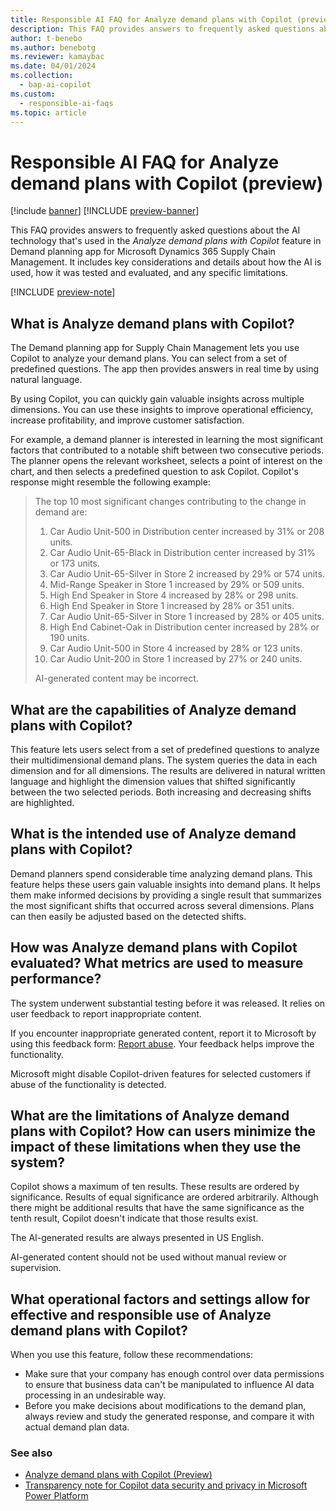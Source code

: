 ```yaml
---
title: Responsible AI FAQ for Analyze demand plans with Copilot (preview)
description: This FAQ provides answers to frequently asked questions about the AI technology that's used in the "Analyze demand plans with Copilot" feature in Demand planning app for Microsoft Dynamics 365 Supply Chain Management. It includes key considerations and details about how the AI is used, how it was tested and evaluated, and any specific limitations.
author: t-benebo
ms.author: benebotg
ms.reviewer: kamaybac
ms.date: 04/01/2024
ms.collection:
  - bap-ai-copilot
ms.custom:
  - responsible-ai-faqs
ms.topic: article
---
```


# Responsible AI FAQ for Analyze demand plans with Copilot (preview)

[!include [banner](../includes/banner.md)]
[!INCLUDE [preview-banner](includes/preview-banner.md)]

This FAQ provides answers to frequently asked questions about the AI technology that's used in the *Analyze demand plans with Copilot* feature in Demand planning app for Microsoft Dynamics 365 Supply Chain Management. It includes key considerations and details about how the AI is used, how it was tested and evaluated, and any specific limitations.

[!INCLUDE [preview-note](includes/preview-note.md)]

## What is Analyze demand plans with Copilot?

The Demand planning app for Supply Chain Management lets you use Copilot to analyze your demand plans. You can select from a set of predefined questions. The app then provides answers in real time by using natural language.

By using Copilot, you can quickly gain valuable insights across multiple dimensions. You can use these insights to improve operational efficiency, increase profitability, and improve customer satisfaction.

For example, a demand planner is interested in learning the most significant factors that contributed to a notable shift between two consecutive periods. The planner opens the relevant worksheet, selects a point of interest on the chart, and then selects a predefined question to ask Copilot. Copilot's response might resemble the following example:

> The top 10 most significant changes contributing to the change in demand are:
>
> 1. Car Audio Unit-500 in Distribution center increased by 31% or 208 units.
> 1. Car Audio Unit-65-Black in Distribution center increased by 31% or 173 units.
> 1. Car Audio Unit-65-Silver in Store 2 increased by 29% or 574 units.
> 1. Mid-Range Speaker in Store 1 increased by 29% or 509 units.
> 1. High End Speaker in Store 4 increased by 28% or 298 units.
> 1. High End Speaker in Store 1 increased by 28% or 351 units.
> 1. Car Audio Unit-65-Silver in Store 1 increased by 28% or 405 units.
> 1. High End Cabinet-Oak in Distribution center increased by 28% or 190 units.
> 1. Car Audio Unit-500 in Store 4 increased by 28% or 123 units.
> 1. Car Audio Unit-200 in Store 1 increased by 27% or 240 units.
>
> AI-generated content may be incorrect.

## What are the capabilities of Analyze demand plans with Copilot?

This feature lets users select from a set of predefined questions to analyze their multidimensional demand plans. The system queries the data in each dimension and for all dimensions. The results are delivered in natural written language and highlight the dimension values that shifted significantly between the two selected periods. Both increasing and decreasing shifts are highlighted.

## What is the intended use of Analyze demand plans with Copilot?

Demand planners spend considerable time analyzing demand plans. This feature helps these users gain valuable insights into demand plans. It helps them make informed decisions by providing a single result that summarizes the most significant shifts that occurred across several dimensions. Plans can then easily be adjusted based on the detected shifts.

## How was Analyze demand plans with Copilot evaluated? What metrics are used to measure performance?

The system underwent substantial testing before it was released. It relies on user feedback to report inappropriate content.

If you encounter inappropriate generated content, report it to Microsoft by using this feedback form: [Report abuse](https://msrc.microsoft.com/report). Your feedback helps improve the functionality.

Microsoft might disable Copilot-driven features for selected customers if abuse of the functionality is detected.

## What are the limitations of Analyze demand plans with Copilot? How can users minimize the impact of these limitations when they use the system?

Copilot shows a maximum of ten results. These results are ordered by significance. Results of equal significance are ordered arbitrarily. Although there might be additional results that have the same significance as the tenth result, Copilot doesn't indicate that those results exist.

The AI-generated results are always presented in US English.

AI-generated content should not be used without manual review or supervision.

## What operational factors and settings allow for effective and responsible use of Analyze demand plans with Copilot?

When you use this feature, follow these recommendations:

- Make sure that your company has enough control over data permissions to ensure that business data can't be manipulated to influence AI data processing in an undesirable way.
- Before you make decisions about modifications to the demand plan, always review and study the generated response, and compare it with actual demand plan data.

### See also

- [Analyze demand plans with Copilot (Preview)](demand-planning/demand-planning-copilot.md)
- [Transparency note for Copilot data security and privacy in Microsoft Power Platform](/power-platform/transparency-note-copilot-data-security-privacy)
